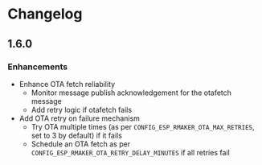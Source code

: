 # Changelog

## 1.6.0

### Enhancements

- Enhance OTA fetch reliability
    - Monitor message publish acknowledgement for the otafetch message
    - Add retry logic if otafetch fails
- Add OTA retry on failure mechanism
    - Try OTA multiple times (as per `CONFIG_ESP_RMAKER_OTA_MAX_RETRIES`, set to 3 by default) if it fails
    - Schedule an OTA fetch as per `CONFIG_ESP_RMAKER_OTA_RETRY_DELAY_MINUTES` if all retries fail